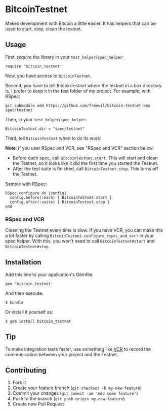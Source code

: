 # BitcoinTestnet

Makes development with Bitcoin a little easier. It has helpers that can be used to start, stop, clean the testnet.

## Usage

First, require the library in your  `test_helper`/`spec_helper`:

    require 'bitcoin_testnet'

Now, you have access to `BitcoinTestnet`.

Second, you have to tell BitcoinTestnet where the testnet in a box directory is. I prefer to keep it in the test folder of my project. For example, with RSpec:

    git submodule add https://github.com/freewil/bitcoin-testnet-box spec/testnet

Then, in your `test_helper`/`spec_helper`:

    BitcoinTestnet.dir = "spec/testnet"

Third, tell `BitcoinTestnet` when to do its work:

**Note**: if you user RSpec and VCR, see "RSpec and VCR" section below.

- Before each spec, call `BitcoinTestnet.start`. This will start and clean the Testnet, so it looks like it did the first time you started the Testnet.
- After the test suite is finished, call `BitcoinTestnet.stop`. This turns off the Testnet.

Sample with RSpec:

    RSpec.configure do |config|
      config.before(:each) { BitcoinTestnet.start }
      config.after(:suite) { BitcoinTestnet.stop }
    end


### RSpec and VCR

Cleaning the Testnet every time is slow. If you have VCR, you can make this a lot faster by calling `BitcoinTestnet.configure_rspec_and_vcr!` in your spec helper. With this, you won't need to call `BitcoinTestnet#start` and `BitcoinTestnet#stop`.

## Installation

Add this line to your application's Gemfile:

    gem 'bitcoin_testnet'

And then execute:

    $ bundle

Or install it yourself as:

    $ gem install bitcoin_testnet

## Tip

To make integration tests faster, use something like [VCR](https://github.com/vcr/vcr) to record the communication between your project and the Testnet.

## Contributing

1. Fork it
2. Create your feature branch (`git checkout -b my-new-feature`)
3. Commit your changes (`git commit -am 'Add some feature'`)
4. Push to the branch (`git push origin my-new-feature`)
5. Create new Pull Request
